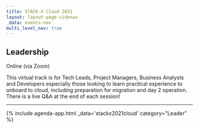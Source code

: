 ```yaml
---
title: STACK-X Cloud 2021
layout: layout-page-sidenav
_data: events-nav
multi_level_nav: true
---
```


<!-- Header -->
## Leadership
<span class="sgds-icon sgds-icon-camera has-text-dark" role="img" aria-label="iconName"></span> Online (via Zoom)

<!-- Content -->
This virtual track is for Tech Leads, Project Managers, Business Analysts and Developers especially those looking to learn practical experience to onboard to cloud, including preparation for migration and day 2 operation. There is a live Q&A at the end of each session!

<hr />

{% include agenda-app.html
    _data='stackx2021cloud'
    category="Leader"
%}
